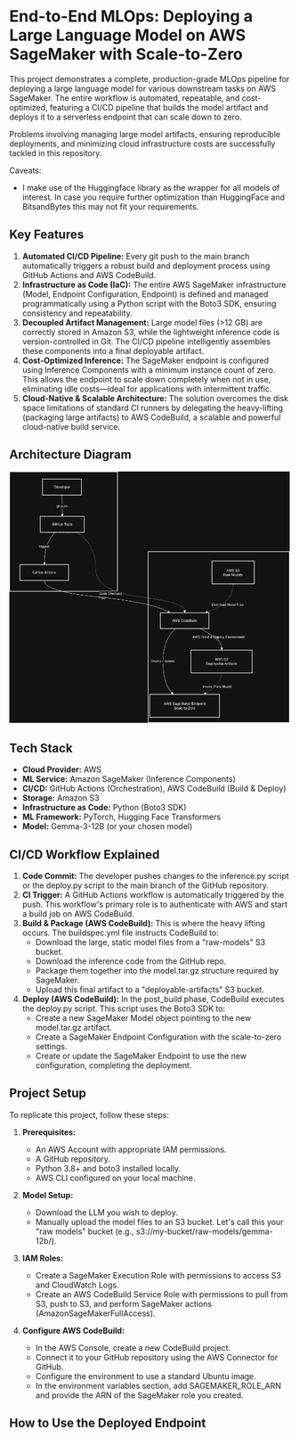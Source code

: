 # End-to-End MLOps: Deploying a Large Language Model on AWS SageMaker with Scale-to-Zero

This project demonstrates a complete, production-grade MLOps pipeline for deploying a large language model for various downstream tasks on AWS SageMaker. The entire workflow is automated, repeatable, and cost-optimized, featuring a CI/CD pipeline that builds the model artifact and deploys it to a serverless endpoint that can scale down to zero.

Problems involving managing large model artifacts, ensuring reproducible deployments, and minimizing cloud infrastructure costs are successfully tackled in this repository.

Caveats:
- I make use of the Huggingface library as the wrapper for all models of interest. In case you require further optimization than HuggingFace and BitsandBytes this may not fit your requirements.

## Key Features

1. **Automated CI/CD Pipeline:** Every git push to the main branch automatically triggers a robust build and deployment process using GitHub Actions and AWS CodeBuild.
2. **Infrastructure as Code (IaC):** The entire AWS SageMaker infrastructure (Model, Endpoint Configuration, Endpoint) is defined and managed programmatically using a Python script with the Boto3 SDK, ensuring consistency and repeatability.
3. **Decoupled Artifact Management:** Large model files (>12 GB) are correctly stored in Amazon S3, while the lightweight inference code is version-controlled in Git. The CI/CD pipeline intelligently assembles these components into a final deployable artifact.
4. **Cost-Optimized Inference:** The SageMaker endpoint is configured using Inference Components with a minimum instance count of zero. This allows the endpoint to scale down completely when not in use, eliminating idle costs—ideal for applications with intermittent traffic.
5. **Cloud-Native & Scalable Architecture:** The solution overcomes the disk space limitations of standard CI runners by delegating the heavy-lifting (packaging large artifacts) to AWS CodeBuild, a scalable and powerful cloud-native build service.

## Architecture Diagram

![Diagram Placeholder](Arch_diagram.drawio.png)

## Tech Stack
- **Cloud Provider:** AWS
- **ML Service:** Amazon SageMaker (Inference Components)
- **CI/CD:** GitHub Actions (Orchestration), AWS CodeBuild (Build & Deploy)
- **Storage:** Amazon S3
- **Infrastructure as Code:** Python (Boto3 SDK)
- **ML Framework:** PyTorch, Hugging Face Transformers
- **Model:** Gemma-3-12B (or your chosen model)

## CI/CD Workflow Explained

1. **Code Commit:** The developer pushes changes to the inference.py script or the deploy.py script to the main branch of the GitHub repository.
2. **CI Trigger:** A GitHub Actions workflow is automatically triggered by the push. This workflow's primary role is to authenticate with AWS and start a build job on AWS CodeBuild.
3. **Build & Package (AWS CodeBuild):** This is where the heavy lifting occurs. The buildspec.yml file instructs CodeBuild to:
    + Download the large, static model files from a "raw-models" S3 bucket.
    + Download the inference code from the GitHub repo.
    + Package them together into the model.tar.gz structure required by SageMaker.
    + Upload this final artifact to a "deployable-artifacts" S3 bucket.
4. **Deploy (AWS CodeBuild):** In the post_build phase, CodeBuild executes the deploy.py script. This script uses the Boto3 SDK to:
    + Create a new SageMaker Model object pointing to the new model.tar.gz artifact.
    + Create a SageMaker Endpoint Configuration with the scale-to-zero settings.
    + Create or update the SageMaker Endpoint to use the new configuration, completing the deployment.

## Project Setup

To replicate this project, follow these steps:

1. **Prerequisites:**
    - An AWS Account with appropriate IAM permissions.
    - A GitHub repository.
    - Python 3.8+ and boto3 installed locally.
    - AWS CLI configured on your local machine.

2. **Model Setup:**
    - Download the LLM you wish to deploy.
    - Manually upload the model files to an S3 bucket. Let's call this your "raw models" bucket (e.g., s3://my-bucket/raw-models/gemma-12b/).

3. **IAM Roles:**
    - Create a SageMaker Execution Role with permissions to access S3 and CloudWatch Logs.
    - Create an AWS CodeBuild Service Role with permissions to pull from S3, push to S3, and perform SageMaker actions (AmazonSageMakerFullAccess).

4. **Configure AWS CodeBuild:**
    - In the AWS Console, create a new CodeBuild project.
    - Connect it to your GitHub repository using the AWS Connector for GitHub.
    - Configure the environment to use a standard Ubuntu image.
    - In the environment variables section, add SAGEMAKER_ROLE_ARN and provide the ARN of the SageMaker role you created.

## How to Use the Deployed Endpoint
